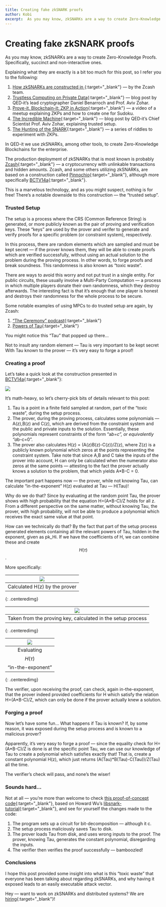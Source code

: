 ```yaml
---
title: Creating fake zkSNARK proofs
author: Kobi
excerpt:  As you may know, zkSNARKs are a way to create Zero-Knowledge Proofs. They do require a trusted setup. What happens when the setup is compromised?
---
```


# Creating fake zkSNARK proofs

As you may know, zkSNARKs are a way to create Zero-Knowledge Proofs.
Specifically, succinct and non-interactive ones.

Explaining what they are exactly is a bit too much for this post, so I refer you
to the following:

1.  [How zkSNARKs are constructed in ](https://z.cash/technology/zksnarks.html){:target="_blank"}
— by the Zcash team.
1.  [Trustless Computing on Private
Data](https://qed-it.com/2017/06/08/trustless-computing/){:target="_blank"} — blog post by
QED‐it’s lead cryptographer Daniel Benarroch and Prof. Aviv Zohar.
1.  [Prove-it, Blockchain-it: ZKP in
Action](https://qed-it.com/2017/07/04/zkp-in-action/){:target="_blank"} — a video of a meetup
explaining ZKPs and how to create one for Sudoku.
1.  [The Incredible Machine](https://qed-it.com/2017/12/20/the-incredible-machine/){:target="_blank"}
— blog post by QED‐it’s Chief Scientist Prof. Aviv Zohar, explaining trusted
setup.
1.  [The Hunting of the
SNARK](https://qed-it.com/2017/07/11/the-hunting-of-the-snark/){:target="_blank"} — a series of
riddles to experiment with ZKPs.

In QED-it we use zkSNARKs, among other tools, to create Zero-Knowledge
Blockchains for the enterprise.

The production deployment of zkSNARKs that is most known is probably
[Zcash](http://z.cash/){:target="_blank"} — a cryptocurrency with unlinkable transactions and
hidden amounts. Zcash, and some others utilizing zkSNARKs, are based on a
construction called [Pinnochio](https://eprint.iacr.org/2013/279){:target="_blank"}, although more
specifically [BCTV14a](http://eprint.iacr.org/2013/879){:target="_blank"}.

This is a marvelous technology, and as you might suspect, nothing is for free!
There’s a notable downside to this construction — the “trusted setup”.

### Trusted Setup

The setup is a process where the CRS (Common Reference String) is generated, or
more publicly known as the pair of proving and verification keys. These “keys”
are used by the prover and verifer to generate and verify proofs for a specific
problem (or constraint system), respectively.

In this process, there are random elements which are sampled and must be kept
secret — if the prover knows them, they will be able to create proofs which are
verified successfully, without using an actual solution to the problem during
the proving process. In other words, to forge proofs and break soundness. This
randomness is also known as “toxic waste”.

There are ways to avoid this worry and not put trust in a single entity. For
public circuits, these usually involve a Multi-Party Computation — a process in
which multiple players donate their own randomness, which they destroy
afterwards. The interesting fact is that it’s enough that one player is honest
and destroys their randomness for the whole process to be secure.

Some notable examples of using MPCs to do trusted setup are again, by Zcash:

1.  [“The Ceremony” podcast](https://www.wnycstudios.org/story/ceremony/){:target="_blank"}
1.  [Powers of Tau](https://z.cash.foundation/blog/powers-of-tau/){:target="_blank"}

You might notice this “Tau” that popped up there…

Not to insult any random element — Tau is very important to be kept secret With
Tau known to the prover — it’s very easy to forge a proof!

### Creating a proof

Let’s take a quick look at the construction presented in
[BCTV14a](http://eprint.iacr.org/2013/879){:target="_blank"}:

![](https://cdn-images-1.medium.com/max/800/1*dnAJcVRk2Oagos7wtvnnhw.png)

It’s math-heavy, so let’s cherry-pick bits of details relevant to this post:

1.  Tau is a point in a finite field sampled at random, part of the “toxic waste”,
during the setup process.
1.  The prover, during the proving process, calculates some polynomials — A(z),B(z)
and C(z), which are derived from the constraint system and the public and
private inputs to the solution. Essentially, these polynomials represent
constraints of the form “a*b=c”, or equivalently “a*b-c=0”.
1.  The prover also calculates H(z) = (A(z)B(z)-C(z))/Z(z), where Z(z) is a publicly
known polynomial which zeros at the points representing the constraint system.
Take note that since A,B and C take the inputs of the prover into account, H can
only be calculated when the numerator also zeros at the same points — attesting
to the fact the prover actually knows a solution to the problem, that which
yields A*B-C = 0.

The important part happens now — the prover, while not knowing Tau, can
calculate “in-the-exponent” H(z) evaluated at Tau — H(Tau)!

Why do we do that? Since by evaluating at the random point Tau, the prover shows
with high probability that the equation H=(A*B-C)/Z holds for all z. From a
different perspective on the same matter, without knowing Tau, the prover, with
high probability, will not be able to produce a polynomial which receives the
exact same value at that point.

How can we technically do that? By the fact that part of the setup process
generated elements containing all the relevant powers of Tau, hidden in the
exponent, given as pk_Hi. If we have the coefficients of H, we can combine these
and create $$H(\tau)$$.

More specifically:

| ![](https://cdn-images-1.medium.com/max/800/1*GF6Dl1SG775X5jMQM7mBJw.gif) |
|:--:| 
| Calculated H(z) by the prover |
{: .centeredimg}

| ![](https://cdn-images-1.medium.com/max/1000/1*i554Rzu3zkesrkaxwzMnSw.gif) |
|:--:| 
| Taken from the proving key, calculated in the setup process |
{: .centeredimg}

| ![](https://cdn-images-1.medium.com/max/1000/1*QOOWLUY60c2gyhOFkRLlMg.gif) |
|:--:| 
| Evaluating $$H(\tau)$$ “in-the-exponent” |
{: .centeredimg}

The verifier, upon receiving the proof, can check, again in-the-exponent, that
the prover indeed provided coefficients for H which satisfy the relation
H=(A*B-C)/Z, which can only be done if the prover actually knew a solution.

### Forging a proof

Now let’s have some fun… What happens if Tau is known? If, by some reason, it
was exposed during the setup process and is known to a malicious prover?

Apparently, it’s very easy to forge a proof — since the equality check for
H=(A*B-C)/Z is done is at the specific point Tau, we can use our knowledge of
Tau to create a polynomial which satisfies exactly that! That is, create a
constant polynomial H(z), which just returns (A(Tau)*B(Tau)-C(Tau))/Z(Tau) all
the time.

The verifier’s check will pass, and none’s the wiser!

### Sounds hard…

Not at all — you’re more than welcome to check [this proof-of-concept
code](https://github.com/QED-it/libsnark-tutorial_forge_proof){:target="_blank"}, based on Howard
Wu’s [libsnark-tutorial](https://github.com/howardwu/libsnark-tutorial){:target="_blank"}, and see
for yourself the changes made to the code:

1.  The program sets up a circuit for bit-decomposition — although it c.
1.  The setup process maliciously saves Tau to disk.
1.  The prover loads Tau from disk, and uses wrong inputs to the proof. The prover,
knowing Tau, generates the constant polynomial, disregarding the inputs.
1.  The verifier then verifies the proof successfully — bamboozled!

### Conclusions

I hope this post provided some insight into what is this “toxic waste” that
everyone has been talking about regarding zkSNARKs, and why having it exposed
leads to an easily executable attack vector.

Hey — want to work on zkSNARKs and distributed systems? We are
[hiring](https://qed-it.com/jobs/){:target="_blank"}!
